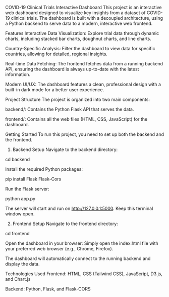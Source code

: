 COVID-19 Clinical Trials Interactive Dashboard
This project is an interactive web dashboard designed to visualize key insights from a dataset of COVID-19 clinical trials. The dashboard is built with a decoupled architecture, using a Python backend to serve data to a modern, interactive web frontend.

Features
Interactive Data Visualization: Explore trial data through dynamic charts, including stacked bar charts, doughnut charts, and line charts.

Country-Specific Analysis: Filter the dashboard to view data for specific countries, allowing for detailed, regional insights.

Real-time Data Fetching: The frontend fetches data from a running backend API, ensuring the dashboard is always up-to-date with the latest information.

Modern UI/UX: The dashboard features a clean, professional design with a built-in dark mode for a better user experience.

Project Structure
The project is organized into two main components:

backend/: Contains the Python Flask API that serves the data.

frontend/: Contains all the web files (HTML, CSS, JavaScript) for the dashboard.

Getting Started
To run this project, you need to set up both the backend and the frontend.

1. Backend Setup
Navigate to the backend directory:

cd backend

Install the required Python packages:

pip install Flask Flask-Cors

Run the Flask server:

python app.py

The server will start and run on http://127.0.0.1:5000. Keep this terminal window open.

2. Frontend Setup
Navigate to the frontend directory:

cd frontend

Open the dashboard in your browser:
Simply open the index.html file with your preferred web browser (e.g., Chrome, Firefox).

The dashboard will automatically connect to the running backend and display the data.

Technologies Used
Frontend: HTML, CSS (Tailwind CSS), JavaScript, D3.js, and Chart.js

Backend: Python, Flask, and Flask-CORS
